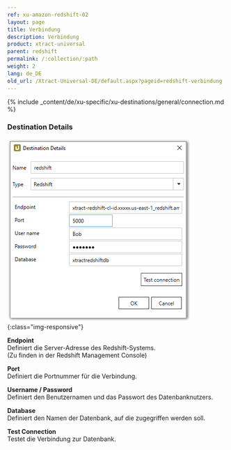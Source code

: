 ```yaml
---
ref: xu-amazon-redshift-02
layout: page
title: Verbindung
description: Verbindung
product: xtract-universal
parent: redshift
permalink: /:collection/:path
weight: 2
lang: de_DE
old_url: /Xtract-Universal-DE/default.aspx?pageid=redshift-verbindung
---
```

{% include _content/de/xu-specific/xu-destinations/general/connection.md %}	 

### Destination Details

![XU_redshift_destination](/img/content/XU_redshift_destination.png){:class="img-responsive"}

**Endpoint**<br>
Definiert die Server-Adresse des Redshift-Systems.<br>
(Zu finden in der Redshift Management Console)

**Port**<br>
Definiert die Portnummer für die Verbindung.

**Username / Password**<br>
Definiert den Benutzernamen und das Passwort des Datenbanknutzers.

**Database**<br>
Definiert den Namen der Datenbank, auf die zugegriffen werden soll.

**Test Connection**<br>
Testet die Verbindung zur Datenbank. 
